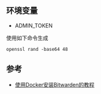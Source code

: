 ## 环境变量
- ADMIN_TOKEN

使用如下命令生成
```
openssl rand -base64 48
```

## 参考
- [使用Docker安装Bitwarden的教程][1]

[1]: https://shuyeidc.com/wp/224325.html
